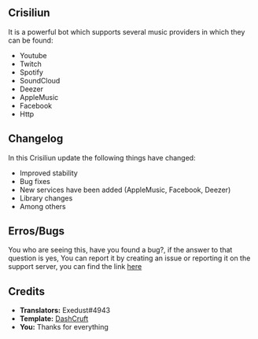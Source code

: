 ## Crisiliun
It is a powerful bot which supports several music providers in which they can be found:
- Youtube
- Twitch
- Spotify
- SoundCloud
- Deezer
- AppleMusic
- Facebook
- Http

## Changelog
In this Crisiliun update the following things have changed:
- Improved stability
- Bug fixes
- New services have been added (AppleMusic, Facebook, Deezer)
- Library changes
- Among others

## Erros/Bugs
You who are seeing this, have you found a bug?, if the answer to that question is yes, You can report it by creating an issue or reporting it on the support server, you can find the link [here](https://discord.gg/KjPq39Pyty)

## Credits
- **Translators:** Exedust#4943
- **Template:** [DashCruft](https://github.com/DashCruft)
- **You:** Thanks for everything
